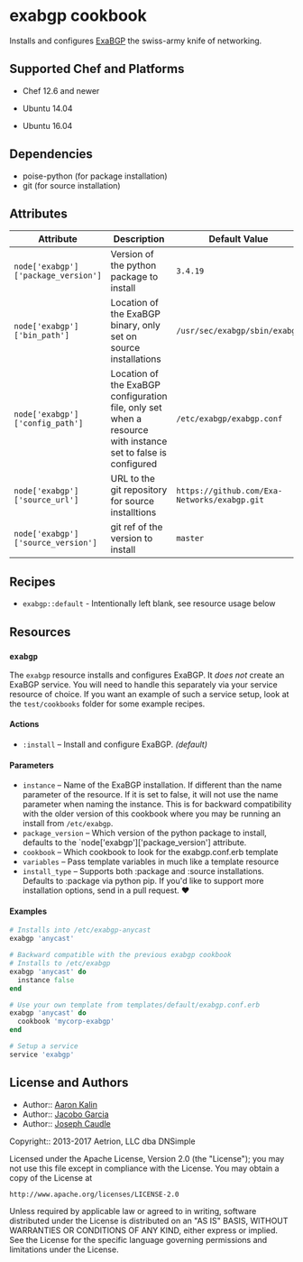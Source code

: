 # exabgp cookbook

Installs and configures [ExaBGP](https://github.com/Exa-Networks/exabgp)
the swiss-army knife of networking.

## Supported Chef and Platforms

* Chef 12.6 and newer

* Ubuntu 14.04
* Ubuntu 16.04

## Dependencies

* poise-python (for package installation)
* git (for source installation)

## Attributes

| Attribute | Description | Default Value |
| --- | --- | --- |
| `node['exabgp']['package_version']` | Version of the python package to install | `3.4.19` |
| `node['exabgp']['bin_path']` | Location of the ExaBGP binary, only set on source installations | `/usr/sec/exabgp/sbin/exabgp` |
| `node['exabgp']['config_path']` | Location of the ExaBGP configuration file, only set when a resource with instance set to false is configured | `/etc/exabgp/exabgp.conf` |
| `node['exabgp']['source_url']` | URL to the git repository for source installtions | `https://github.com/Exa-Networks/exabgp.git` |
| `node['exabgp']['source_version']` | git ref of the version to install | `master` |

## Recipes

* `exabgp::default` - Intentionally left blank, see resource usage below

## Resources

### `exabgp`

The `exabgp` resource installs and configures ExaBGP. It _does not_ create
an ExaBGP service. You will need to handle this separately via your service
resource of choice. If you want an example of such a service setup, look at
the `test/cookbooks` folder for some example recipes.

#### Actions

* `:install` – Install and configure ExaBGP. *(default)*

#### Parameters

* `instance` – Name of the ExaBGP installation. If different than the name
                parameter of the resource. If it is set to false, it will
                not use the name parameter when naming the instance. This
                is for backward compatibility with the older version of this
                cookbook where you may be running an install from
                `/etc/exabgp`.
* `package_version` – Which version of the python package to install, defaults
                      to the `node['exabgp']['package_version'] attribute.
* `cookbook` – Which cookbook to look for the exabgp.conf.erb template
* `variables` – Pass template variables in much like a template resource
* `install_type` – Supports both :package and :source installations. Defaults
                    to :package via python pip. If you'd like to support more
                    installation options, send in a pull request. :heart:

#### Examples

```ruby
# Installs into /etc/exabgp-anycast
exabgp 'anycast'

# Backward compatible with the previous exabgp cookbook
# Installs to /etc/exabgp
exabgp 'anycast' do
  instance false
end

# Use your own template from templates/default/exabgp.conf.erb
exabgp 'anycast' do
  cookbook 'mycorp-exabgp'
end

# Setup a service
service 'exabgp'
```

## License and Authors

* Author:: [Aaron Kalin](https://github.com/martinisoft)
* Author:: [Jacobo Garcia](https://github.com/therobot)
* Author:: [Joseph Caudle](https://github.com/jcaudle)

Copyright:: 2013-2017 Aetrion, LLC dba DNSimple

Licensed under the Apache License, Version 2.0 (the "License");
you may not use this file except in compliance with the License.
You may obtain a copy of the License at

    http://www.apache.org/licenses/LICENSE-2.0

Unless required by applicable law or agreed to in writing, software
distributed under the License is distributed on an "AS IS" BASIS,
WITHOUT WARRANTIES OR CONDITIONS OF ANY KIND, either express or implied.
See the License for the specific language governing permissions and
limitations under the License.

